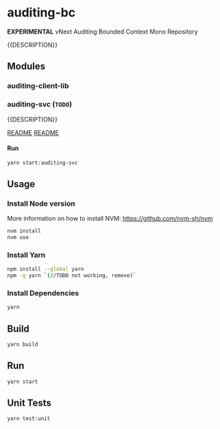 # auditing-bc

**EXPERIMENTAL** vNext Auditing Bounded Context Mono Repository

{{DESCRIPTION}}

## Modules

### auditing-client-lib
### auditing-svc (`TODO`)

{{DESCRIPTION}}

[README](./modules/common/README.md)
[README](./modules/auditing-client-lib/README.md)

#### Run

```bash
yarn start:auditing-svc
```

## Usage

### Install Node version

More information on how to install NVM: https://github.com/nvm-sh/nvm

```bash
nvm install
nvm use
```

### Install Yarn

```bash
npm install --global yarn
npm -g yarn `(//TODO not working, remove)`
```

### Install Dependencies

```bash
yarn
```

## Build

```bash
yarn build
```

## Run

```bash
yarn start
```

## Unit Tests

```bash
yarn test:unit
```

